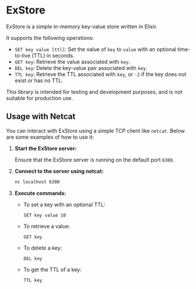 # ExStore

ExStore is a simple in-memory key-value store written in Elixir.

It supports the following operations:

- `SET key value [ttl]`: Set the value of `key` to `value` with an optional time-to-live (TTL) in seconds.
- `GET key`: Retrieve the value associated with `key`.
- `DEL key`: Delete the key-value pair associated with `key`.
- `TTL key`: Retrieve the TTL associated with `key`, or `-2` if the key does not exist or has no TTL.

This library is intended for testing and development purposes, and is not suitable for production use.

## Usage with Netcat

You can interact with ExStore using a simple TCP client like `netcat`. Below are some examples of how to use it:

1. **Start the ExStore server:**

   Ensure that the ExStore server is running on the default port `6380`.

2. **Connect to the server using netcat:**

   ```bash
   nc localhost 6380
   ```

3. **Execute commands:**

   - To set a key with an optional TTL:
     ```
     SET key value 10
     ```

   - To retrieve a value:
     ```
     GET key
     ```

   - To delete a key:
     ```
     DEL key
     ```

   - To get the TTL of a key:
     ```
     TTL key
     ```

